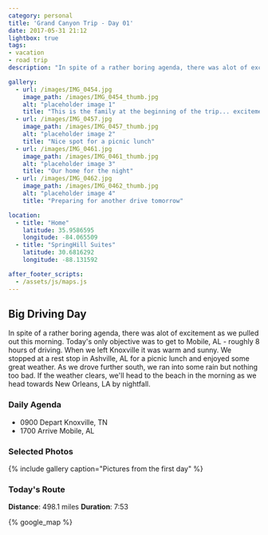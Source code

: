 ```yaml
---
category: personal
title: 'Grand Canyon Trip - Day 01'
date: 2017-05-31 21:12
lightbox: true
tags:
- vacation
- road trip
description: "In spite of a rather boring agenda, there was alot of excitement as we pulled out this morning. Today's only objective was to get to Mobile, AL - roughly 8 hours of driving. When we left Knoxville it was warm and sunny. We stopped at a rest stop in Ashville, AL for a picnic lunch and enjoyed some great weather. As we drove further south, we ran into some rain but nothing too bad. If the weather clears, we'll head to the beach in the morning as we head towards New Orleans, LA by nightfall."

gallery:
  - url: /images/IMG_0454.jpg
    image_path: /images/IMG_0454_thumb.jpg
    alt: "placeholder image 1"
    title: "This is the family at the beginning of the trip... excitement all around"
  - url: /images/IMG_0457.jpg
    image_path: /images/IMG_0457_thumb.jpg
    alt: "placeholder image 2"
    title: "Nice spot for a picnic lunch"
  - url: /images/IMG_0461.jpg
    image_path: /images/IMG_0461_thumb.jpg
    alt: "placeholder image 3"
    title: "Our home for the night"
  - url: /images/IMG_0462.jpg
    image_path: /images/IMG_0462_thumb.jpg
    alt: "placeholder image 4"
    title: "Preparing for another drive tomorrow"

location:
  - title: "Home"
    latitude: 35.9586595
    longitude: -84.065509
  - title: "SpringHill Suites"
    latitude: 30.6816292
    longitude: -88.131592

after_footer_scripts:
  - /assets/js/maps.js
---
```


## Big Driving Day
In spite of a rather boring agenda, there was alot of excitement as we pulled out this morning. Today's only objective was to get to Mobile, AL - roughly 8 hours of driving. When we left Knoxville it was warm and sunny. We stopped at a rest stop in Ashville, AL for a picnic lunch and enjoyed some great weather. As we drove further south, we ran into some rain but nothing too bad. If the weather clears, we'll head to the beach in the morning as we head towards New Orleans, LA by nightfall. 

### Daily Agenda
- 0900 Depart Knoxville, TN
- 1700 Arrive Mobile, AL

### Selected Photos
{% include gallery caption="Pictures from the first day" %}


### Today's Route
__Distance__: 498.1 miles __Duration__: 7:53

{% google_map %}

